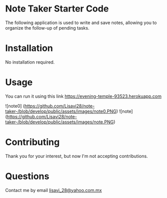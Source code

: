 # Note Taker Starter Code

The following application is used to write and save notes, allowing you to organize the follow-up of pending tasks.

# Installation

No installation required.

# Usage

 You can run it using this link https://evening-temple-93523.herokuapp.com

 ![note0] (https://github.com/Lisavi28/note-taker-/blob/develop/public/assets/images/note0.PNG)
 ![note] (https://github.com/Lisavi28/note-taker-/blob/develop/public/assets/images/note.PNG)
 
# Contributing

Thank you for your interest, but now I'm not accepting contributions. 

# Questions

Contact me by email lisavi_28@yahoo.com.mx

